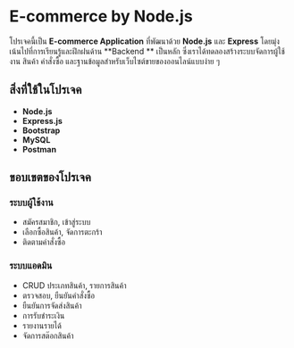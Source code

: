 # E-commerce by Node.js

โปรเจคนี้เป็น **E-commerce Application** ที่พัฒนาด้วย **Node.js** และ **Express** โดยมุ่งเน้นไปที่การเรียนรู้และฝึกฝนด้าน **Backend ** เป็นหลัก ซึ่งเราได้ทดลองสร้างระบบจัดการผู้ใช้งาน สินค้า คำสั่งซื้อ และฐานข้อมูลสำหรับเว็บไซต์ขายของออนไลน์แบบง่าย ๆ


## สิ่งที่ใช้ในโปรเจค

- **Node.js** 
- **Express.js** 
- **Bootstrap** 
- **MySQL** 
- **Postman**

## ขอบเขตของโปรเจค

### ระบบผู้ใช้งาน
- สมัครสมาชิก, เข้าสู่ระบบ  
- เลือกซื้อสินค้า, จัดการตะกร้า  
- ติดตามคำสั่งซื้อ  

### ระบบแอดมิน
- CRUD ประเภทสินค้า, รายการสินค้า  
- ตรวจสอบ, ยืนยันคำสั่งซื้อ  
- ยืนยันการจัดส่งสินค้า  
- การรับชำระเงิน  
- รายงานรายได้  
- จัดการสต๊อกสินค้า  


